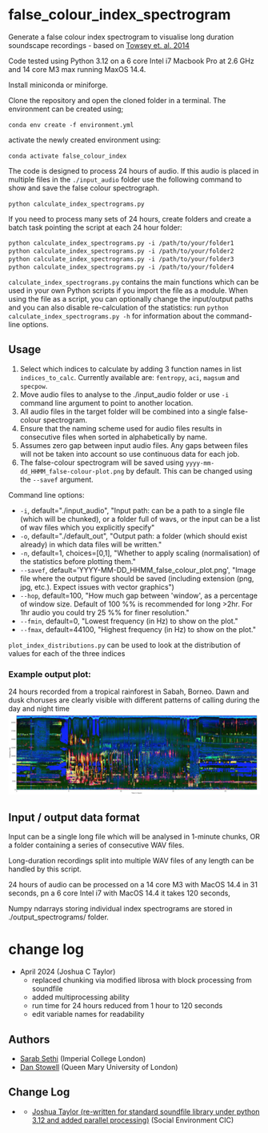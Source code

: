 # false_colour_index_spectrogram
Generate a false colour index spectrogram to visualise long duration soundscape recordings - based on [Towsey et. al. 2014](http://www.sciencedirect.com/science/article/pii/S1877050914002403)

Code tested using Python 3.12 on a 6 core Intel i7 Macbook Pro at 2.6 GHz and 14 core M3 max running MaxOS 14.4.

Install miniconda or miniforge. 

Clone the repository and open the cloned folder in a terminal. The environment can be created using;

`conda env create -f environment.yml`

activate the newly created environment using:

`conda activate false_colour_index`

The code is designed to process 24 hours of audio. If this audio is placed in multiple files in the `./input_audio` folder use the following command to show and save the false colour spectrograph.

`python calculate_index_spectrograms.py`

If you need to process many sets of 24 hours, create folders and create a batch task pointing the script at each 24 hour folder:

```
python calculate_index_spectrograms.py -i /path/to/your/folder1
python calculate_index_spectrograms.py -i /path/to/your/folder2
python calculate_index_spectrograms.py -i /path/to/your/folder3
python calculate_index_spectrograms.py -i /path/to/your/folder4
```


`calculate_index_spectrograms.py` contains the main functions which can be used in your own Python scripts if you import the file as a module. When using the file as a script, you can optionally change the input/output paths and you can also disable re-calculation of the statistics: run `python calculate_index_spectrograms.py -h` for information about the command-line options.

## Usage 

1. Select which indices to calculate by adding 3 function names in list `indices_to_calc`. Currently available are: `fentropy`, `aci`, `magsum` and `specpow`.
2. Move audio files to analyse to the ./input_audio folder or use `-i` command line argument to point to another location. 
3. All audio files in the target folder will be combined into a single false-colour spectrogram. 
4. Ensure that the naming scheme used for audio files results in consecutive files when sorted in alphabetically by name. 
5. Assumes zero gap between input audio files. Any gaps between files will not be taken into account so use continuous data for each job.
6. The false-colour spectrogram will be saved using `yyyy-mm-dd_HHMM_false-colour-plot.png` by default. This can be changed using the `--savef` argument.

Command line options:
* `-i`, default="./input_audio", "Input path: can be a path to a single file (which will be chunked), or a folder full of wavs, or the input can be a list of wav files which you explicitly specify"
* `-o`, default="./default_out", "Output path: a folder (which should exist already) in which data files will be written."
* `-n`, default=1, choices=[0,1], "Whether to apply scaling (normalisation) of the statistics before plotting them."
* `--savef`, default='YYYY-MM-DD_HHMM_false_colour_plot.png', "Image file where the output figure should be saved (including extension (png, jpg, etc.). Expect issues with vector graphics")
* `--hop`, default=100, "How much gap between 'window', as a percentage of window size. Default of 100 %% is recommended for long >2hr. For 1hr audio you could try 25 %% for finer resolution."
* `--fmin`, default=0, "Lowest frequency (in Hz) to show on the plot."
* `--fmax`, default=44100, "Highest frequency (in Hz) to show on the plot."
   

`plot_index_distributions.py` can be used to look at the distribution of values for each of the three indices

### Example output plot:

24 hours recorded from a tropical rainforest in Sabah, Borneo. Dawn and dusk choruses are clearly visible with different patterns of calling during the day and night time
![Example 24 hour false colour index spectrogram](https://raw.githubusercontent.com/sarabsethi/false_colour_index_spectrogram/master/example_24_hrs.JPG)

## Input / output data format
Input can be a single long file which will be analysed in 1-minute chunks, OR a folder containing a series of consecutive WAV files.

Long-duration recordings split into multiple WAV files of any length can be handled by this script. 

24 hours of audio can be processed on a 14 core M3 with MacOS 14.4 in 31 seconds, pn a 6 core Intel i7 with MacOS 14.4 it takes 120 seconds,

Numpy ndarrays storing individual index spectrograms are stored in ./output_spectrograms/ folder.

# change log
-   April 2024 (Joshua C Taylor)
    - replaced chunking via modified librosa with block processing from soundfile
    - added multiprocessing ability
    - run time for 24 hours reduced from 1 hour to 120 seconds
    - edit variable names for readability
   
## Authors
* [Sarab Sethi](http://www.imperial.ac.uk/people/s.sethi16) (Imperial College London)
* [Dan Stowell](http://mcld.co.uk/research/) (Queen Mary University of London)

## Change Log
* * [Joshua Taylor (re-written for standard soundfile library under python 3.12 and added parallel processing)](https://socialenvironment.org.uk/about/) (Social Environment CIC)